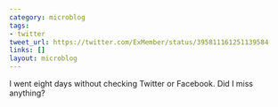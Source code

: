 ```yaml
---
category: microblog
tags:
- twitter
tweet_url: https://twitter.com/ExMember/status/395811161251139584
links: []
layout: microblog
---
```

I went eight days without checking Twitter or Facebook. Did I miss anything?

